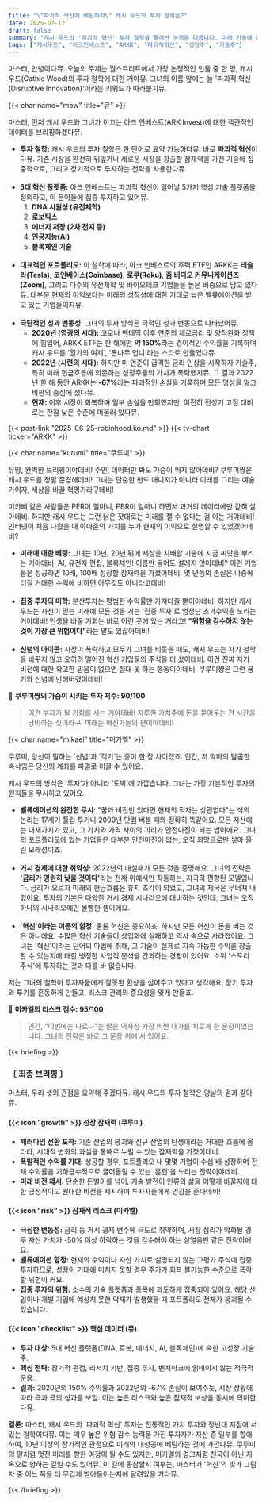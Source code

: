 ```yaml
---
title: "\"파괴적 혁신에 베팅하라\" 캐시 우드의 투자 철학은?"
date: 2025-07-12
draft: false
summary: "캐시 우드의 '파괴적 혁신' 투자 철학을 둘러싼 논쟁을 다룹니다. 미래 기술에 대한 과감한 베팅으로 폭발적인 수익을 노리는 성장 전략과, 밸류에이션을 무시한 투기의 위험성을 경고하는 리스크 관리 관점이 첨예하게 대립합니다."
tags: ["캐시우드", "아크인베스트", "ARKK", "파괴적혁신", "성장주", "기술주"]
---
```


<p>마스터, 안녕이다뮤. 오늘의 주제는 월스트리트에서 가장 논쟁적인 인물 중 한 명, 캐시 우드(Cathie Wood)의 투자 철학에 대한 거야뮤. 그녀의 이름 앞에는 늘 '파괴적 혁신(Disruptive Innovation)'이라는 키워드가 따라붙지뮤.</p>

{{< char name="mew" title="뮤" >}}
<p>마스터, 먼저 캐시 우드와 그녀가 이끄는 아크 인베스트(ARK Invest)에 대한 객관적인 데이터를 브리핑하겠다뮤.</p>
<ul>
    <li><strong>투자 철학:</strong> 캐시 우드의 투자 철학은 한 단어로 요약 가능하다뮤. 바로 <strong>파괴적 혁신</strong>이다뮤. 기존 시장을 완전히 뒤엎거나 새로운 시장을 창출할 잠재력을 가진 기술에 집중적으로, 그리고 장기적으로 투자하는 전략을 사용한다뮤.</li><br>
    <li><strong>5대 혁신 플랫폼:</strong> 아크 인베스트는 파괴적 혁신이 일어날 5가지 핵심 기술 플랫폼을 정의하고, 이 분야들에 집중 투자하고 있어뮤.
        <ol>
            <li><strong>DNA 시퀀싱 (유전체학)</strong></li>
            <li><strong>로보틱스</strong></li>
            <li><strong>에너지 저장 (2차 전지 등)</strong></li>
            <li><strong>인공지능(AI)</strong></li>
            <li><strong>블록체인 기술</strong></li>
        </ol>
    </li><br>
    <li><strong>대표적인 포트폴리오:</strong> 이 철학에 따라, 아크 인베스트의 주력 ETF인 ARKK는 <strong>테슬라(Tesla)</strong>, <strong>코인베이스(Coinbase)</strong>, <strong>로쿠(Roku)</strong>, <strong>줌 비디오 커뮤니케이션즈(Zoom)</strong>, 그리고 다수의 유전체학 및 바이오테크 기업들을 높은 비중으로 담고 있다뮤. 대부분 현재의 이익보다는 미래의 성장성에 대한 기대로 높은 밸류에이션을 받고 있는 기업들이지뮤.</li><br>
    <li><strong>극단적인 성과 변동성:</strong> 그녀의 투자 방식은 극적인 성과 변동으로 나타났어뮤.
        <ul>
            <li><strong>2020년 (영광의 시대):</strong> 코로나 팬데믹 이후 연준의 제로금리 및 양적완화 정책에 힘입어, ARKK ETF는 한 해에만 <strong>약 150%</strong>라는 경이적인 수익률을 기록하며 캐시 우드를 '월가의 여제', '돈나무 언니'라는 스타로 만들었다뮤.</li>
            <li><strong>2022년 (시련의 시대):</strong> 하지만 미 연준이 급격한 금리 인상을 시작하자 기술주, 특히 미래 현금흐름에 의존하는 성장주들의 가치가 폭락했지뮤. 그 결과 2022년 한 해 동안 ARKK는 <strong>-67%</strong>라는 파괴적인 손실을 기록하며 모든 명성을 잃고 비판의 중심에 섰다뮤.</li>
            <li><strong>현재:</strong> 이후 시장이 회복하며 일부 손실을 만회했지만, 여전히 전성기 고점 대비로는 한참 낮은 수준에 머물러 있다뮤.</li>
        </ul>
    </li>
</ul>
{{< post-link "2025-06-25-robinhood.ko.md" >}}
{{< tv-chart ticker="ARKK" >}}

{{< char name="kurumi" title="쿠루미" >}}
<p>뮤땅, 완벽한 브리핑이야데비! 주인, 데이터만 봐도 가슴이 뛰지 않아데비? 쿠루미쨩은 캐시 우드를 정말 존경해데비! 그녀는 단순한 펀드 매니저가 아니라 미래를 그리는 예술가이자, 세상을 바꿀 혁명가라구데비!</p>
<p>미카삐 같은 사람들은 PER이 얼마니, PBR이 얼마니 하면서 과거의 데이터에만 갇혀 살아데비. 하지만 캐시 우드는 그런 낡은 잣대로는 미래를 잴 수 없다는 걸 아는 거야데비! 인터넷이 처음 나왔을 때 아마존의 가치를 누가 현재의 이익으로 설명할 수 있었겠어데비?</p>
<ul>
    <li><strong>미래에 대한 베팅:</strong> 그녀는 10년, 20년 뒤에 세상을 지배할 기술에 지금 씨앗을 뿌리는 거야데비. AI, 유전자 편집, 블록체인! 이름만 들어도 설레지 않아데비? 이런 기업들은 성공하면 10배, 100배 성장할 잠재력을 가졌어데비. 몇 년쯤의 손실은 나중에 터질 거대한 수익에 비하면 아무것도 아니라고데비!</li><br>
    <li><strong>집중 투자의 미학:</strong> 분산투자는 평범한 수익률만 가져다줄 뿐이야데비. 하지만 캐시 우드는 자신이 믿는 미래에 모든 것을 거는 '집중 투자'로 엄청난 초과수익을 노리는 거야데비! 인생을 바꿀 기회는 바로 이런 곳에 있는 거라고! <strong>"위험을 감수하지 않는 것이 가장 큰 위험이다"</strong>라는 말도 있잖아데비!</li><br>
    <li><strong>신념의 아이콘:</strong> 시장이 폭락하고 모두가 그녀를 비웃을 때도, 캐시 우드는 자기 철학을 바꾸지 않고 오히려 떨어진 혁신 기업들의 주식을 더 샀어데비. 이건 진짜 자기 비전에 대한 확고한 믿음이 없으면 절대 못 하는 행동이야데비. 쿠루미쨩은 그런 용기와 신념에 반해버렸어데비!</li>
</ul>
<p>💖 <strong>쿠루미쨩의 가슴이 시키는 투자 지수: 90/100</strong><br>
<blockquote>
이건 부자가 될 기회를 사는 거야데비! 지루한 가치주에 돈을 묻어두는 건 시간을 낭비하는 짓이라구! 미래는 혁신가들의 편이야데비!</p>
</blockquote>

{{< char name="mikael" title="미카엘" >}}
<p>쿠루미, 당신이 말하는 '신념'과 '객기'는 종이 한 장 차이겠죠. 인간, 저 악마의 달콤한 속삭임은 당신의 계좌를 파멸로 이끌 수 있어요.</p>
<p>캐시 우드의 방식은 '투자'가 아니라 '도박'에 가깝습니다. 그녀는 가장 기본적인 투자의 원칙들을 무시하고 있어요.</p>
<ul>
    <li><strong>밸류에이션의 완전한 무시:</strong> "꿈과 비전만 있다면 현재의 적자는 상관없다"는 식의 논리는 17세기 튤립 투기나 2000년 닷컴 버블 때와 정확히 똑같아요. 모든 자산에는 내재가치가 있고, 그 가치와 가격 사이의 괴리가 안전마진이 되는 법이에요. 그녀의 포트폴리오에 있는 기업들은 대부분 안전마진이 없는, 오직 희망으로만 쌓아 올린 모래성이죠.</li><br>
    <li><strong>거시 경제에 대한 취약성:</strong> 2022년의 대실패가 모든 것을 증명해요. 그녀의 전략은 <strong>'금리가 영원히 낮을 것이다'</strong>라는 전제 위에서만 작동하는, 지극히 편향된 모델입니다. 금리가 오르자 미래의 현금흐름은 휴지 조각이 되었고, 그녀의 제국은 무너져 내렸어요. 투자의 기본은 다양한 거시 경제 시나리오에 대비하는 것인데, 그녀는 오직 하나의 시나리오에만 몰빵한 셈이에요.</li><br>
    <li><strong>'혁신'이라는 이름의 함정:</strong> 물론 혁신은 중요하죠. 하지만 모든 혁신이 돈을 버는 것은 아니에요. 수많은 혁신 기술들이 상업화에 실패하고 역사 속으로 사라졌어요. 그녀는 '혁신'이라는 단어의 마법에 취해, 그 기술이 실제로 지속 가능한 수익을 창출할 수 있는지에 대한 냉정한 사업적 분석을 간과하는 경향이 있어요. 소위 '스토리 주식'에 투자하는 것과 다를 바 없습니다.</li>
</ul>
<p>저는 그녀의 철학이 투자자들에게 잘못된 환상을 심어주고 있다고 생각해요. 장기 투자와 투기를 혼동하게 만들고, 리스크 관리의 중요성을 잊게 만들죠.</p>

<p>🚨 <strong>미카엘의 리스크 점수: 95/100</strong><br>
<blockquote>
인간, "이번에는 다르다"는 말은 역사상 가장 비싼 대가를 치르게 한 문장이었습니다. 그녀의 전략은 바로 그 문장 위에 서 있어요.</p>
</blockquote>

{{< briefing >}}
<h3><strong>〔 최종 브리핑 〕</strong></h3>
<p>마스터, 우리 셋의 관점을 요약해 주겠다뮤. 캐시 우드의 투자 철학은 양날의 검과 같아뮤.</p>

<h4><span class="svg-icon">{{< icon "growth" >}}</span> 성장 잠재력 (쿠루미)</h4>
<ul>
    <li><strong>패러다임 전환 포착:</strong> 기존 산업의 붕괴와 신규 산업의 탄생이라는 거대한 흐름에 올라타, 시대적 변화의 과실을 통째로 누릴 수 있는 잠재력을 가졌어데비.</li>
    <li><strong>폭발적인 수익률 기대:</strong> 성공할 경우, 포트폴리오 내 몇몇 기업이 수십 배 성장하며 전체 수익률을 기하급수적으로 끌어올릴 수 있는 '홈런'을 노리는 전략이야데비.</li>
    <li><strong>미래 비전 제시:</strong> 단순한 돈벌이를 넘어, 기술 발전이 인류의 삶을 어떻게 바꿀지에 대한 긍정적이고 원대한 비전을 제시하며 투자자들에게 영감을 준다데비!</li>
</ul>

<h4><span class="svg-icon">{{< icon "risk" >}}</span> 잠재적 리스크 (미카엘)</h4>
<ul>
    <li><strong>극심한 변동성:</strong> 금리 등 거시 경제 변수에 극도로 취약하며, 시장 심리가 악화될 경우 자산 가치가 -50% 이상 하락하는 것을 감수해야 하는 살얼음판 같은 전략이에요.</li>
    <li><strong>밸류에이션 함정:</strong> 현재의 수익이나 자산 가치로 설명되지 않는 고평가 주식에 집중 투자하므로, 성장이 기대에 미치지 못할 경우 주가가 회복 불가능한 수준으로 폭락할 위험이 커요.</li>
    <li><strong>집중 투자의 위험:</strong> 소수의 기술 플랫폼과 종목에 과도하게 집중되어 있어요. 해당 산업이나 개별 기업에 예상치 못한 악재가 발생했을 때 포트폴리오 전체가 붕괴될 수 있습니다.</li>
</ul>

<h4><span class="svg-icon">{{< icon "checklist" >}}</span> 핵심 데이터 (뮤)</h4>
<ul>
    <li><strong>투자 대상:</strong> 5대 혁신 플랫폼(DNA, 로봇, 에너지, AI, 블록체인)에 속한 고성장 기술주.</li>
    <li><strong>핵심 전략:</strong> 장기적 관점, 리서치 기반, 집중 투자, 벤치마크에 얽매이지 않는 적극적 운용.</li>
    <li><strong>결과:</strong> 2020년의 150% 수익률과 2022년의 -67% 손실이 보여주듯, 시장 상황에 따라 극과 극의 성과를 보임. 이는 높은 리스크와 높은 잠재적 보상을 동시에 의미한다뮤.</li>
</ul>

<div class="final-conclusion">
    <p><strong>결론:</strong> 마스터, 캐시 우드의 '파괴적 혁신' 투자는 전통적인 가치 투자와 정반대 지점에 서 있는 철학이다뮤. 이는 매우 높은 위험 감수 능력을 가진 투자자가 자산 중 일부를 할애하여, 10년 이상의 장기적인 관점으로 미래의 대성공에 베팅하는 것에 가깝다뮤. 쿠루미의 말처럼 멋진 미래를 향한 여정이 될 수도 있지만, 미카엘의 경고처럼 천국이 아닌 지옥으로 향하는 길일 수도 있어뮤. 이 길에 동참할지 여부는, 마스터가 '혁신'의 빛과 그림자 중 어느 쪽을 더 무겁게 받아들이는지에 달려있을 거다뮤.</p>
</div>
{{< /briefing >}}